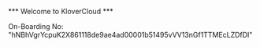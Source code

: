 *** Welcome to KloverCloud ***

On-Boarding No: &#34;hNBhVgrYcpuK2X861118de9ae4ad00001b51495vVV13nGf1TTMEcLZDfDI&#34;
